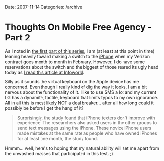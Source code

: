 Date: 2007-11-14
Categories: /archive

# Thoughts On Mobile Free Agency - Part 2

As I noted in <a href="http://mturro.bluepear.org/2007/11/09/thoughts-on-mobile-free-agency-part-1/">the first part of this series</a>, I am (at least at this point in time) leaning heavily toward making a switch to the <a href="http://www.apple.com/iphone">iPhone</a> when my Verizon contract goes month to month in February.  However, I do have some reservations about the switch and the biggest of those reared its ugly head today as <a href="http://www.infoworld.com/article/07/11/14/Apple-new-phones-lead-to-iTypos_1.html">I read this article at Infoworld</a>.

Silly as it sounds the virtual keyboard on the Apple device has me concerned.  Even though I really kind of dig the way it looks, I am a bit nervous about the functionality of it.  I like to use SMS a lot and my current LG has a dynamite, tactile, keyboard that limits typos to my own ignorance.  All in all this is most likely NOT a deal breaker... after all how long could it possibly be before I get the hang of it?
<blockquote>Surprisingly, the study found that iPhone texters don't improve with experience. The researchers also asked users in the other groups to send text messages using the iPhone. These novice iPhone users made mistakes at the same rate as people who have owned iPhones for at least one month, the study found.</blockquote>
Hmmm... well, here's to hoping that my natural ability will set me apart from the unwashed masses that participated in this test. ;)
